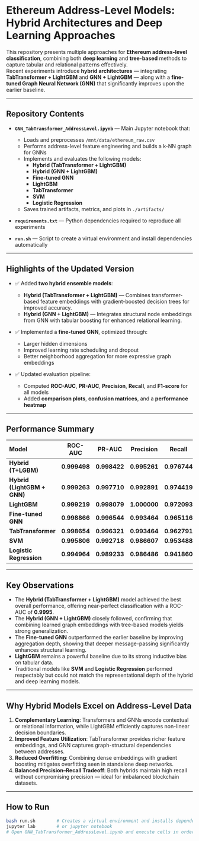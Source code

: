 # **Ethereum Address-Level Models: Hybrid Architectures and Deep Learning Approaches**

This repository presents multiple approaches for **Ethereum address-level classification**, combining both **deep learning** and **tree-based** methods to capture tabular and relational patterns effectively.  
Recent experiments introduce **hybrid architectures** — integrating **TabTransformer + LightGBM** and **GNN + LightGBM** — along with a **fine-tuned Graph Neural Network (GNN)** that significantly improves upon the earlier baseline.

---

## **Repository Contents**

- **`GNN_TabTransformer_AddressLevel.ipynb`** — Main Jupyter notebook that:
  - Loads and preprocesses `/mnt/data/ethereum_raw.csv`
  - Performs address-level feature engineering and builds a k-NN graph for GNNs
  - Implements and evaluates the following models:
    - **Hybrid (TabTransformer + LightGBM)**
    - **Hybrid (GNN + LightGBM)**
    - **Fine-tuned GNN**
    - **LightGBM**
    - **TabTransformer**
    - **SVM**
    - **Logistic Regression**
  - Saves trained artifacts, metrics, and plots in `./artifacts/`

- **`requirements.txt`** — Python dependencies required to reproduce all experiments  
- **`run.sh`** — Script to create a virtual environment and install dependencies automatically  

---

## **Highlights of the Updated Version**

- ✅ Added **two hybrid ensemble models**:
  - **Hybrid (TabTransformer + LightGBM)** — Combines transformer-based feature embeddings with gradient-boosted decision trees for improved accuracy.  
  - **Hybrid (GNN + LightGBM)** — Integrates structural node embeddings from GNN with tabular boosting for enhanced relational learning.

- ✅ Implemented a **fine-tuned GNN**, optimized through:
  - Larger hidden dimensions  
  - Improved learning rate scheduling and dropout  
  - Better neighborhood aggregation for more expressive graph embeddings  

- ✅ Updated evaluation pipeline:
  - Computed **ROC-AUC**, **PR-AUC**, **Precision**, **Recall**, and **F1-score** for all models  
  - Added **comparison plots**, **confusion matrices**, and a **performance heatmap**

---

## **Performance Summary**

| Model | ROC-AUC | PR-AUC | Precision | Recall | F1-Score |
|:------|:-------:|:-------:|:----------:|:--------:|:---------:|
| **Hybrid (T+LGBM)** | **0.999498** | **0.998422** | **0.995261** | **0.976744** | **0.985915** |
| **Hybrid (LightGBM + GNN)** | **0.999263** | **0.997710** | **0.992891** | **0.974419** | **0.983568** |
| **LightGBM** | **0.999219** | **0.998079** | **1.000000** | **0.972093** | **0.985849** |
| **Fine-tuned GNN** | **0.998866** | **0.996544** | **0.993464** | **0.965116** | **0.979088** |
| **TabTransformer** | **0.998654** | **0.996321** | **0.993464** | **0.962791** | **0.977951** |
| **SVM** | **0.995806** | **0.992718** | **0.986607** | **0.953488** | **0.969767** |
| **Logistic Regression** | **0.994964** | **0.989233** | **0.986486** | **0.941860** | **0.963636** |

---

## **Key Observations**

- The **Hybrid (TabTransformer + LightGBM)** model achieved the best overall performance, offering near-perfect classification with a ROC-AUC of **0.9995**.  
- The **Hybrid (GNN + LightGBM)** closely followed, confirming that combining learned graph embeddings with tree-based models yields strong generalization.  
- The **Fine-tuned GNN** outperformed the earlier baseline by improving aggregation depth, showing that deeper message-passing significantly enhances structural learning.  
- **LightGBM** remains a powerful baseline due to its strong inductive bias on tabular data.  
- Traditional models like **SVM** and **Logistic Regression** performed respectably but could not match the representational depth of the hybrid and deep learning models.

---

## **Why Hybrid Models Excel on Address-Level Data**

1. **Complementary Learning**: Transformers and GNNs encode contextual or relational information, while LightGBM efficiently captures non-linear decision boundaries.
2. **Improved Feature Utilization**: TabTransformer provides richer feature embeddings, and GNN captures graph-structural dependencies between addresses.
3. **Reduced Overfitting**: Combining dense embeddings with gradient boosting mitigates overfitting seen in standalone deep networks.
4. **Balanced Precision–Recall Tradeoff**: Both hybrids maintain high recall without compromising precision — ideal for imbalanced blockchain datasets.

---

## **How to Run**

```bash
bash run.sh        # Creates a virtual environment and installs dependencies
jupyter lab        # or jupyter notebook
# Open GNN_TabTransformer_AddressLevel.ipynb and execute cells in order
